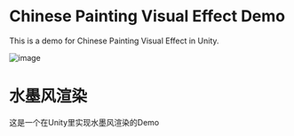 # Chinese Painting Visual Effect Demo
This is a demo for Chinese Painting Visual Effect in Unity.

![image](https://pic1.zhimg.com/v2-a6d71e8a6e47783ac8fc1c52d1f9ed9c_r.jpg)

# 水墨风渲染
这是一个在Unity里实现水墨风渲染的Demo
